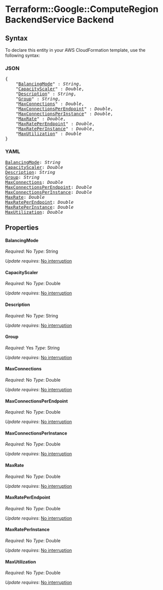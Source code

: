 # Terraform::Google::ComputeRegionBackendService Backend

## Syntax

To declare this entity in your AWS CloudFormation template, use the following syntax:

### JSON

<pre>
{
    "<a href="#balancingmode" title="BalancingMode">BalancingMode</a>" : <i>String</i>,
    "<a href="#capacityscaler" title="CapacityScaler">CapacityScaler</a>" : <i>Double</i>,
    "<a href="#description" title="Description">Description</a>" : <i>String</i>,
    "<a href="#group" title="Group">Group</a>" : <i>String</i>,
    "<a href="#maxconnections" title="MaxConnections">MaxConnections</a>" : <i>Double</i>,
    "<a href="#maxconnectionsperendpoint" title="MaxConnectionsPerEndpoint">MaxConnectionsPerEndpoint</a>" : <i>Double</i>,
    "<a href="#maxconnectionsperinstance" title="MaxConnectionsPerInstance">MaxConnectionsPerInstance</a>" : <i>Double</i>,
    "<a href="#maxrate" title="MaxRate">MaxRate</a>" : <i>Double</i>,
    "<a href="#maxrateperendpoint" title="MaxRatePerEndpoint">MaxRatePerEndpoint</a>" : <i>Double</i>,
    "<a href="#maxrateperinstance" title="MaxRatePerInstance">MaxRatePerInstance</a>" : <i>Double</i>,
    "<a href="#maxutilization" title="MaxUtilization">MaxUtilization</a>" : <i>Double</i>
}
</pre>

### YAML

<pre>
<a href="#balancingmode" title="BalancingMode">BalancingMode</a>: <i>String</i>
<a href="#capacityscaler" title="CapacityScaler">CapacityScaler</a>: <i>Double</i>
<a href="#description" title="Description">Description</a>: <i>String</i>
<a href="#group" title="Group">Group</a>: <i>String</i>
<a href="#maxconnections" title="MaxConnections">MaxConnections</a>: <i>Double</i>
<a href="#maxconnectionsperendpoint" title="MaxConnectionsPerEndpoint">MaxConnectionsPerEndpoint</a>: <i>Double</i>
<a href="#maxconnectionsperinstance" title="MaxConnectionsPerInstance">MaxConnectionsPerInstance</a>: <i>Double</i>
<a href="#maxrate" title="MaxRate">MaxRate</a>: <i>Double</i>
<a href="#maxrateperendpoint" title="MaxRatePerEndpoint">MaxRatePerEndpoint</a>: <i>Double</i>
<a href="#maxrateperinstance" title="MaxRatePerInstance">MaxRatePerInstance</a>: <i>Double</i>
<a href="#maxutilization" title="MaxUtilization">MaxUtilization</a>: <i>Double</i>
</pre>

## Properties

#### BalancingMode

_Required_: No
_Type_: String

_Update requires_: [No interruption](https://docs.aws.amazon.com/AWSCloudFormation/latest/UserGuide/using-cfn-updating-stacks-update-behaviors.html#update-no-interrupt)

#### CapacityScaler

_Required_: No
_Type_: Double

_Update requires_: [No interruption](https://docs.aws.amazon.com/AWSCloudFormation/latest/UserGuide/using-cfn-updating-stacks-update-behaviors.html#update-no-interrupt)

#### Description

_Required_: No
_Type_: String

_Update requires_: [No interruption](https://docs.aws.amazon.com/AWSCloudFormation/latest/UserGuide/using-cfn-updating-stacks-update-behaviors.html#update-no-interrupt)

#### Group

_Required_: Yes
_Type_: String

_Update requires_: [No interruption](https://docs.aws.amazon.com/AWSCloudFormation/latest/UserGuide/using-cfn-updating-stacks-update-behaviors.html#update-no-interrupt)

#### MaxConnections

_Required_: No
_Type_: Double

_Update requires_: [No interruption](https://docs.aws.amazon.com/AWSCloudFormation/latest/UserGuide/using-cfn-updating-stacks-update-behaviors.html#update-no-interrupt)

#### MaxConnectionsPerEndpoint

_Required_: No
_Type_: Double

_Update requires_: [No interruption](https://docs.aws.amazon.com/AWSCloudFormation/latest/UserGuide/using-cfn-updating-stacks-update-behaviors.html#update-no-interrupt)

#### MaxConnectionsPerInstance

_Required_: No
_Type_: Double

_Update requires_: [No interruption](https://docs.aws.amazon.com/AWSCloudFormation/latest/UserGuide/using-cfn-updating-stacks-update-behaviors.html#update-no-interrupt)

#### MaxRate

_Required_: No
_Type_: Double

_Update requires_: [No interruption](https://docs.aws.amazon.com/AWSCloudFormation/latest/UserGuide/using-cfn-updating-stacks-update-behaviors.html#update-no-interrupt)

#### MaxRatePerEndpoint

_Required_: No
_Type_: Double

_Update requires_: [No interruption](https://docs.aws.amazon.com/AWSCloudFormation/latest/UserGuide/using-cfn-updating-stacks-update-behaviors.html#update-no-interrupt)

#### MaxRatePerInstance

_Required_: No
_Type_: Double

_Update requires_: [No interruption](https://docs.aws.amazon.com/AWSCloudFormation/latest/UserGuide/using-cfn-updating-stacks-update-behaviors.html#update-no-interrupt)

#### MaxUtilization

_Required_: No
_Type_: Double

_Update requires_: [No interruption](https://docs.aws.amazon.com/AWSCloudFormation/latest/UserGuide/using-cfn-updating-stacks-update-behaviors.html#update-no-interrupt)

